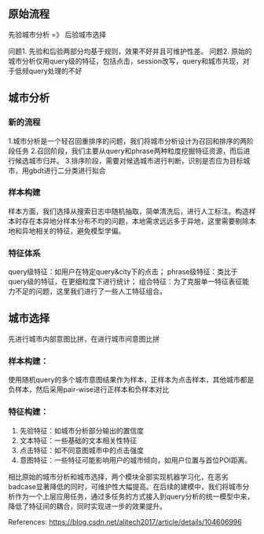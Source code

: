 ## 原始流程
先验城市分析 =》 后验城市选择

问题1. 先验和后验两部分均基于规则，效果不好并且可维护性差。
问题2. 原始的城市分析仅用query级的特征，包括点击，session改写，query和城市共现，对于低频query处理的不好

## 城市分析
### 新的流程
1.城市分析是一个轻召回重排序的问题，我们将城市分析设计为召回和排序的两阶段任务
2.召回阶段，我们主要从query和phrase两种粒度挖掘特征资源，而后进行候选城市归并。
3.排序阶段，需要对候选城市进行判断，识别是否应为目标城市，用gbdt进行二分类进行拟合

### 样本构建
样本方面，我们选择从搜索日志中随机抽取，简单清洗后，进行人工标注。构造样本时存在本异地分样本分布不均的问题，本地需求远远多于异地，这里需要剔除本地和异地相关的特征，避免模型学偏。


### 特征体系
query级特征：如用户在特定query&city下的点击；
phrase级特征：类比于query级的特征，在更细粒度下进行统计；
组合特征：为了克服单一特征表征能力不足的问题，这里我们进行了一些人工特征组合。


## 城市选择
先进行城市内部意图比拼，在进行城市间意图比拼

### 样本构建：
使用随机query的多个城市意图结果作为样本，正样本为点击样本，其他城市都是负样本，然后采用pair-wise进行正样本和负样本对比

### 特征构建：
1. 先验特征：如城市分析部分输出的置信度
2. 文本特征：一些基础的文本相关性特征
3. 点击特征：如不同意图城市中的点击强度
4. 意图特征：一些特征可能影响用户的城市倾向，如用户位置与首位POI距离。

相比原始的城市分析和城市选择，两个模块全部实现机器学习化，在恶劣badcase显著降低的同时，可维护性大幅提高。在后续的建模中，我们将城市分析作为一个上层应用任务，通过多任务的方式接入到query分析的统一模型中来，降低了特征间的耦合，同时实现进一步的效果提升。


References:
https://blog.csdn.net/alitech2017/article/details/104606996

